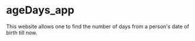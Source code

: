 # ageDays_app
This website allows one to find the number of days from a person's date of birth till now.
